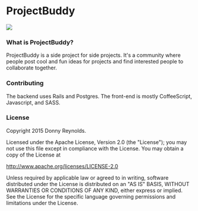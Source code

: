 # ProjectBuddy
![](http://i.imgur.com/QVXM7c6.jpg?1)
### What is ProjectBuddy?
ProjectBuddy is a side project for side projects. It's a community where people post cool and fun ideas for projects and find interested people to collaborate together. 

### Contributing

The backend uses Rails and Postgres. The front-end is mostly CoffeeScript, Javascript, and SASS.

### License

Copyright 2015 Donny Reynolds.

Licensed under the Apache License, Version 2.0 (the "License"); you may not use this file except in compliance with the License. You may obtain a copy of the License at

http://www.apache.org/licenses/LICENSE-2.0

Unless required by applicable law or agreed to in writing, software distributed under the License is distributed on an "AS IS" BASIS, WITHOUT WARRANTIES OR CONDITIONS OF ANY KIND, either express or implied. See the License for the specific language governing permissions and limitations under the License.
